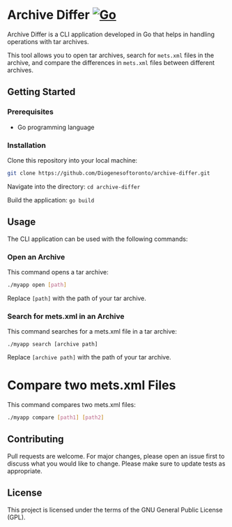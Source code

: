 # Archive Differ [![Go](https://github.com/4cecoder/archive-differ/actions/workflows/go.yml/badge.svg)](https://github.com/4cecoder/archive-differ/actions/workflows/go.yml)

Archive Differ is a CLI application developed in Go that helps in handling operations with tar archives. 

This tool allows you to open tar archives, search for `mets.xml` files in the archive, and compare the differences in `mets.xml` files between different archives.

## Getting Started

### Prerequisites

- Go programming language

### Installation

Clone this repository into your local machine:

```bash
git clone https://github.com/Diogenesoftoronto/archive-differ.git
```

Navigate into the directory:
`cd archive-differ`

Build the application:
`go build`


## Usage

The CLI application can be used with the following commands:

### Open an Archive

This command opens a tar archive:

```bash
./myapp open [path]
```

Replace `[path]` with the path of your tar archive.

### Search for mets.xml in an Archive

This command searches for a mets.xml file in a tar archive:

`./myapp search [archive path]`

Replace `[archive path]` with the path of your tar archive.


# Compare two mets.xml Files

This command compares two mets.xml files:
```bash
./myapp compare [path1] [path2]
```


## Contributing

Pull requests are welcome. For major changes, please open an issue first to discuss what you would like to change. Please make sure to update tests as appropriate.

## License

This project is licensed under the terms of the GNU General Public License (GPL).

